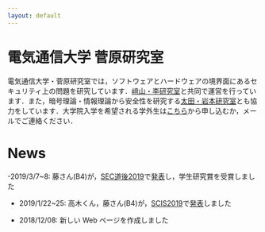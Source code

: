 ```yaml
---
layout: default
---
```


# 電気通信大学 菅原研究室

電気通信大学・菅原研究室では，ソフトウェアとハードウェアの境界面にあるセキュリティ上の問題を研究しています．[﨑山・李研究室](http://sakiyama-lab.jp/)と共同で運営を行っています．また，暗号理論・情報理論から安全性を研究する[太田・岩本研究室](http://ohta-lab.jp/)とも協力をしています．大学院入学を希望される学外生は[こちら](https://www.uec.ac.jp/admission/open-graduate/tour.html)から申し込むか，メールでご連絡ください．

# News
-2019/3/7~8: 藤さん(B4)が，[SEC道後2019](http://www.sec-dogo.jp/)で[発表](./sec2019.html)し，学生研究賞を受賞しました

- 2019/1/22~25: 高木くん，藤さん(B4)が，[SCIS2019](https://www.iwsec.org/scis/2019/)で[発表](./scis2019.html)しました

- 2018/12/08: 新しい Web ページを作成しました


